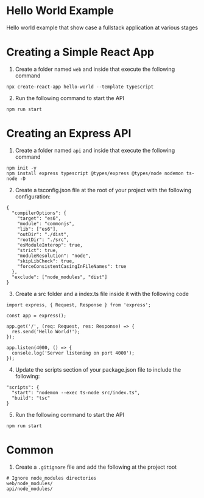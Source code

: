 # Hello World Example
Hello world example that show case a fullstack application at various stages 

# Creating a Simple React App

1. Create a folder named `web` and inside that execute the following command

`npx create-react-app hello-world --template typescript`

2. Run the following command to start the API

`npm run start`


# Creating an Express API
1. Create a folder named `api` and inside that execute the following command

```
npm init -y
npm install express typescript @types/express @types/node nodemon ts-node -D
```

2. Create a tsconfig.json file at the root of your project with the following configuration:

```
{
  "compilerOptions": {
    "target": "es6",
    "module": "commonjs",
    "lib": ["es6"],
    "outDir": "./dist",
    "rootDir": "./src",
    "esModuleInterop": true,
    "strict": true,
    "moduleResolution": "node",
    "skipLibCheck": true,
    "forceConsistentCasingInFileNames": true
  },
  "exclude": ["node_modules", "dist"]
}
```

3. Create a src folder and a index.ts file inside it with the following code

```
import express, { Request, Response } from 'express';

const app = express();

app.get('/', (req: Request, res: Response) => {
  res.send('Hello World!');
});

app.listen(4000, () => {
  console.log('Server listening on port 4000');
});
```

4. Update the scripts section of your package.json file to include the following:

```
"scripts": {
  "start": "nodemon --exec ts-node src/index.ts",
  "build": "tsc"
}
```

5. Run the following command to start the API

`npm run start`

# Common

1. Create a `.gitignore` file and add the following at the project root

```
# Ignore node_modules directories
web/node_modules/
api/node_modules/
```